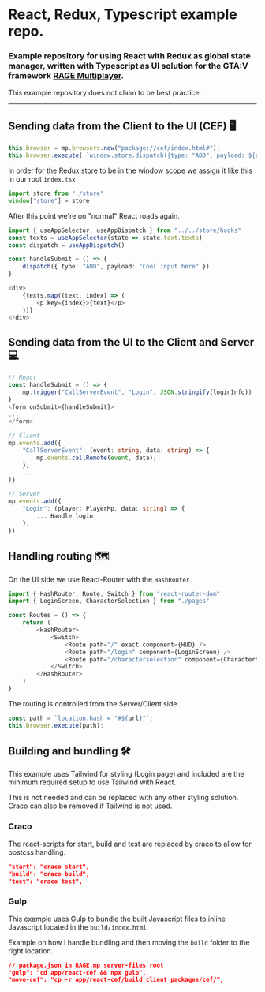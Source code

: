 # React, Redux, Typescript example repo.
### Example repository for using React with Redux as global state manager, written with Typescript as UI solution for the GTA:V framework [RAGE Multiplayer](https://rage.mp).
This example repository does not claim to be best practice.


---


## Sending data from the Client to the UI (CEF) 🖥️
```typescript
this.browser = mp.browsers.new("package://cef/index.html#");
this.browser.execute( `window.store.dispatch({type: "ADD", payload: ${data}})`)
```
In order for the Redux store to be in the window scope we assign it like this in our root `index.tsx`
```typescript
import store from "./store"
window["store"] = store
```

After this point we're on "normal" React roads again.

```typescript
import { useAppSelector, useAppDispatch } from "../../store/hooks"
const texts = useAppSelector(state => state.text.texts)
const dispatch = useAppDispatch()

const handleSubmit = () => {
    dispatch({ type: "ADD", payload: "Cool input here" })
}

<div>
    {texts.map((text, index) => (
        <p key={index}>{text}</p>
    ))}
</div>
```



## Sending data from the UI to the Client and Server 💻
```typescript
// React
const handleSubmit = () => {
    mp.trigger("CallServerEvent", "Login", JSON.stringify(loginInfo))
}
<form onSubmit={handleSubmit}>
...
</form>

// Client
mp.events.add({
    "CallServerEvent": (event: string, data: string) => {
        mp.events.callRemote(event, data);
    },
    ...
)}

// Server
mp.events.add({
    "Login": (player: PlayerMp, data: string) => {
        ... Handle login
    },
})
```

## Handling routing 🗺️

On the UI side we use React-Router with the `HashRouter`

```typescript
import { HashRouter, Route, Switch } from "react-router-dom"
import { LoginScreen, CharacterSelection } from "./pages"

const Routes = () => {
	return (
		<HashRouter>
			<Switch>
				<Route path="/" exact component={HUD} />
				<Route path="/login" component={LoginScreen} />
				<Route path="/characterselection" component={CharacterSelection} />
			</Switch>
		</HashRouter>
	)
}
```

The routing is controlled from the Server/Client side

```typescript
const path = `location.hash = "#${url}"`;
this.browser.execute(path);
```

## Building and bundling 🛠️
This example uses Tailwind for styling (Login page) and included are the minimum required setup to use Tailwind with React.

This is not needed and can be replaced with any other styling solution. Craco can also be removed if Tailwind is not used.

### Craco
The react-scripts for start, build and test are replaced by craco to allow for postcss handling.
```JSON
"start": "craco start",
"build": "craco build",
"test": "craco test",
```

### Gulp
This example uses Gulp to bundle the built Javascript files to inline Javascript located in the `build/index.html`

Example on how I handle bundling and then moving the `build` folder to the right location.
```JSON
// package.json in RAGE.mp server-files root
"gulp": "cd app/react-cef && npx gulp",
"move-cef": "cp -r app/react-cef/build client_packages/cef/",
```
